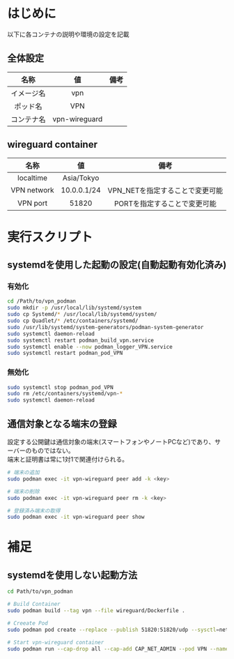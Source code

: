 # はじめに
以下に各コンテナの説明や環境の設定を記載

## 全体設定
|名称|値|備考|
|:-:|:-:|:-:|
|イメージ名|vpn||
|ポッド名|VPN||
|コンテナ名|vpn-wireguard|

## wireguard container
|名称|値|備考|
|:-:|:-:|:-:|
|localtime|Asia/Tokyo||
|VPN network|10.0.0.1/24|VPN_NETを指定することで変更可能|
|VPN port|51820|PORTを指定することで変更可能|

# 実行スクリプト

## systemdを使用した起動の設定(自動起動有効化済み)
### 有効化
```sh
cd /Path/to/vpn_podman
sudo mkdir -p /usr/local/lib/systemd/system
sudo cp Systemd/* /usr/local/lib/systemd/system/
sudo cp Quadlet/* /etc/containers/systemd/
sudo /usr/lib/systemd/system-generators/podman-system-generator
sudo systemctl daemon-reload
sudo systemctl restart podman_build_vpn.service
sudo systemctl enable --now podman_logger_VPN.service
sudo systemctl restart podman_pod_VPN
```

### 無効化
```sh
sudo systemctl stop podman_pod_VPN
sudo rm /etc/containers/systemd/vpn-*
sudo systemctl daemon-reload
```

## 通信対象となる端末の登録
設定する公開鍵は通信対象の端末(スマートフォンやノートPCなど)であり、サーバーのものではない。  
端末と証明書は常に1対1で関連付けられる。
```bash
# 端末の追加
sudo podman exec -it vpn-wireguard peer add -k <key>

# 端末の削除
sudo podman exec -it vpn-wireguard peer rm -k <key>

# 登録済み端末の取得
sudo podman exec -it vpn-wireguard peer show
```

# 補足
## systemdを使用しない起動方法
```bash
cd Path/to/vpn_podman

# Build Container
sudo podman build --tag vpn --file wireguard/Dockerfile .

# Creeate Pod
sudo podman pod create --replace --publish 51820:51820/udp --sysctl=net.ipv4.ip_forward=1 --volume VPN_:/usr/VPN --name VPN

# Start vpn-wireguard container
sudo podman run --cap-drop all --cap-add CAP_NET_ADMIN --pod VPN --name vpn-wireguard --detach --replace vpn
```